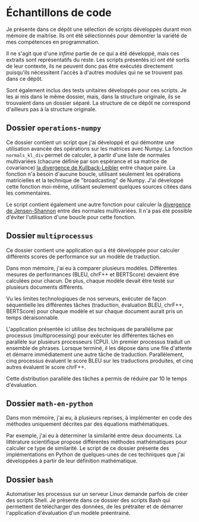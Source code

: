 Échantillons de code
===

Je présente dans ce dépôt une sélection de scripts développés durant mon 
mémoire de maitrise. Ils ont été sélectionnés pour démontrer la variété de 
mes compétences en programmation.

Il ne s'agit que d'une *infime* partie de ce qui a été développé, mais ces
extraits sont représentatifs du reste. Les scripts présentés ici ont été
sortis de leur contexte, ils ne peuvent donc pas être exécutés directement
puisqu'ils nécessitent l'accès à d'autres modules qui ne se trouvent pas
dans ce dépôt.

Sont également inclus des tests unitaires développés pour ces scripts. Je 
les ai mis dans le même dossier, mais, dans la structure originale, ils se 
trouvaient dans un dossier séparé. La structure de ce dépôt ne correspond
d'ailleurs pas à la structure originale.

## Dossier `operations-numpy`

Ce dossier contient un script que j'ai développé et qui démontre une 
utilisation avancée des opérations sur les matrices 
avec Numpy. La fonction `normals_kl_div` permet de calculer, à partir d'une 
liste de normales multivariées (chacune définie par son espérance et 
sa matrice de covariance)
[la divergence de Kullback-Leibler](https://fr.wikipedia.org/wiki/Divergence_de_Kullback-Leibler)
entre chaque paire. La fonction n'a besoin d'aucune boucle, 
utilisant seulement les opérations matricielles et la technique de 
"broadcasting" de Numpy. J'ai développé cette fonction moi-même, utilisant 
seulement quelques sources citées dans les commentaires.

Le script contient également une autre fonction pour calculer la
[divergence de Jensen-Shannon](https://en.wikipedia.org/wiki/Jensen%E2%80%93Shannon_divergence)
entre des normales multivariées. Il n'a pas été possible d'éviter 
l'utilisation d'une boucle pour cette fonction.

## Dossier `multiprocessus`

Ce dossier contient une application qui a été développée pour calculer 
différents scores de performance sur un modèle de traduction.

Dans mon mémoire, j'ai eu à comparer plusieurs modèles. Différentes 
mesures de performances (BLEU, chrF++ et BERTScore) devaient être calculées 
pour chacun. De plus, chaque modèle devait être testé sur plusieurs 
documents différents.

Vu les limites technologiques de nos serveurs, exécuter de façon 
séquentielle les différentes tâches (traduction, évaluation BLEU, chrF++, 
BERTScore) pour chaque modèle et sur chaque document aurait pris un temps 
déraisonnable.

L'application présentée ici utilise des techniques de parallélisme par 
processus (multiprocessing) pour exécuter les différentes tâches en 
parallèle sur plusieurs processeurs (CPU). Un premier processus traduit un 
ensemble de phrases. Lorsque terminé, il les dépose dans une file d'attente 
et démarre immédiatement une autre tâche de traduction. Parallèlement, cinq 
processus évaluent le score BLEU sur les traductions produites, et cinq autres 
évaluent le score chrF++.

Cette distribution parallèle des tâches a permis de réduire par 10 le temps 
d'évaluation.

## Dossier `math-en-python`

Dans mon mémoire, j'ai eu, à plusieurs reprises, à implémenter en code des 
méthodes uniquement décrites par des équations mathématiques.

Par exemple, j'ai eu à déterminer la similarité entre deux documents. La 
littérature scientifique propose différentes méthodes mathématiques pour 
calculer ce type de similarité. Le script de ce dossier présente des 
implémentations en Python de quelques-unes de ces techniques que j'ai 
développées à partir de leur définition mathématique.

## Dossier `bash`

Automatiser les processus sur un serveur Linux demande parfois de créer des 
scripts Shell. Je présente dans ce dossier des scripts Bash qui permettent 
de télécharger des données, de les prétraiter et de démarrer l'application 
d'évaluation d'un modèle préentrainé.
